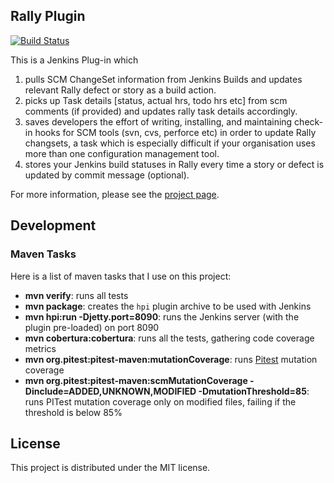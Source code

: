 ## Rally Plugin

[![Build Status](https://jenkins.ci.cloudbees.com/buildStatus/icon?job=plugins/rally-plugin)](https://jenkins.ci.cloudbees.com/job/plugins/job/rally-plugin/)

This is a Jenkins Plug-in which

1. pulls SCM ChangeSet information from Jenkins Builds and updates relevant Rally defect or story as a build action.
1. picks up Task details [status, actual hrs, todo hrs etc] from scm comments (if provided) and updates rally task details accordingly.
1. saves developers the effort of writing, installing, and maintaining check-in hooks for SCM tools (svn, cvs, perforce etc) in order to update Rally changsets, a task which is especially difficult if your organisation uses more than one configuration management tool.
1. stores your Jenkins build statuses in Rally every time a story or defect is updated by commit message (optional).

For more information, please see the [project page](https://jenkinsci.github.io/rally-plugin).

## Development

### Maven Tasks

Here is a list of maven tasks that I use on this project:

* **mvn verify**: runs all tests
* **mvn package**: creates the `hpi` plugin archive to be used with Jenkins
* **mvn hpi:run -Djetty.port=8090**: runs the Jenkins server (with the plugin pre-loaded) on port 8090
* **mvn cobertura:cobertura**: runs all the tests, gathering code coverage metrics
* **mvn org.pitest:pitest-maven:mutationCoverage**: runs [Pitest](http://pitest.org/) mutation coverage
* **mvn org.pitest:pitest-maven:scmMutationCoverage -Dinclude=ADDED,UNKNOWN,MODIFIED -DmutationThreshold=85**: runs PITest mutation coverage only on modified files, failing if the threshold is below 85%

## License

This project is distributed under the MIT license.